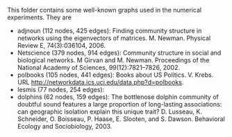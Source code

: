This folder contains some well-known graphs used in the numerical experiments. They are

* adjnoun (112 nodes, 425 edges): Finding community structure in networks using the eigenvectors of matrices. M. Newman. Physical Review E, 74(3):036104, 2006.
* Netscience (379 nodes, 914 edges): Community structure in social and biological networks. M Girvan and M. Newman. Proceedings of the National Academy
of Sciences, 99(12):7821–7826, 2002.
* polbooks (105 nodes, 441 edges): Books about US Politics. V. Krebs. URL http://networkdata.ics.uci.edu/data.php?d=polbooks.
* lesmis (77 nodes, 254 edges): 
* dolphins (62 nodes, 159 edges): The bottlenose dolphin community of doubtful sound features a large proportion of long-lasting associations: can geographic isolation explain this unique trait? D. Lusseau, K. Schneider, O. Boisseau, P. Haase, E. Slooten, and S. Dawson. Behavioral Ecology and Sociobiology, 2003.
